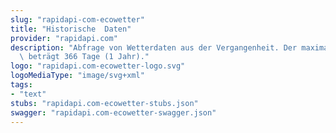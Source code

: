 ```yaml
---
slug: "rapidapi-com-ecowetter"
title: "Historische  Daten"
provider: "rapidapi.com"
description: "Abfrage von Wetterdaten aus der Vergangenheit. Der maximale Abfragezeitraum\
  \ beträgt 366 Tage (1 Jahr)."
logo: "rapidapi.com-ecowetter-logo.svg"
logoMediaType: "image/svg+xml"
tags:
- "text"
stubs: "rapidapi.com-ecowetter-stubs.json"
swagger: "rapidapi.com-ecowetter-swagger.json"
---
```

